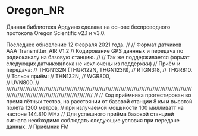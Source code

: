 # Oregon_NR

Данная библиотека Ардуино сделана на основе беспроводного протокола Oregon Scientific v2.1 и v3.0.
 
Последнее обновление 12 Февраля 2021 года.
//
// Формат датчиков AAA Transmitter_AIR V1.2
// Кодирование GPS даннных и передача по радиоканалу на базовую станцию.
// 
// Так же поддерживается формат следующих датчиков(пока не исключены из поддержки)
// Приём и передача:
// THGN132N (THGR122N, THGN123N),
// RTGN318,
// THGR810.
// Тольок приём:
// THN132N,
// WGR800,	
// UVN800.
//
/////////////////////////////////////////////////////////////////////////////////////////////////////////////////////////////////////////////////
//
// Код приёмника протестирован во премя лётных тестов, на расстоянии от базовой станции 8 км и высотой полёта 1200 метров, 
// при излучаемой мощьности 100 милливатт на частоне 144.810 MHz
// Для успешного приёма базовой станцией сигнала необходимо соблюдать следующие условия при передаче данных:
// Приёмник FM
